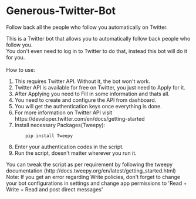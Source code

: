 # Generous-Twitter-Bot
Follow back all the people who follow you automatically on Twitter.

This is a Twitter bot that allows you to automatically follow back people who follow you.<br>
You don't even need to log in to Twitter to do that, instead this bot will do it for you.<br>
<br>
How to use:<br>
<ol>
<li>This requires Twitter API. Without it, the bot won't work.</li>
<li>Twitter API is available for free on Twitter, you just need to Apply for it.</li>
<li>After Applying you need to Fill in some information and thats all.</li>
<li>You need to create and configure the API from dashboard.</li>
<li>You will get the authentication keys once everything is done.</li>
<li>For more information on Twitter API visit https://developer.twitter.com/en/docs/getting-started</li>
<li>Install necessary Packages(Tweepy):

		pip install Tweepy
</li>
<li>Enter your authentication codes in the script.</li>
<li>Run the script, doesn't matter wherever you run it.</li>
</ol>
You can tweak the script as per requirement by following the tweepy documentation (http://docs.tweepy.org/en/latest/getting_started.html)<br>
Note: If you get an error regarding Write policies, don't forget to change your bot configurations in settings and change app permissions to 'Read + Write + Read and post direct messages'<br>